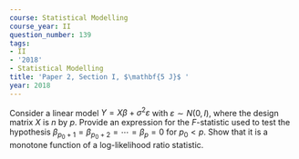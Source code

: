 ```yaml
---
course: Statistical Modelling
course_year: II
question_number: 139
tags:
- II
- '2018'
- Statistical Modelling
title: 'Paper 2, Section I, $\mathbf{5 J}$ '
year: 2018
---
```




Consider a linear model $Y=X \beta+\sigma^{2} \varepsilon$ with $\varepsilon \sim N(0, I)$, where the design matrix $X$ is $n$ by $p$. Provide an expression for the $F$-statistic used to test the hypothesis $\beta_{p_{0}+1}=\beta_{p_{0}+2}=\cdots=\beta_{p}=0$ for $p_{0}<p$. Show that it is a monotone function of a log-likelihood ratio statistic.
